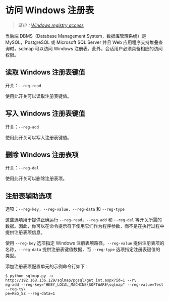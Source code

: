 # 访问 Windows 注册表

> *译自：[Windows registry access](https://github.com/sqlmapproject/sqlmap/wiki/Usage#windows-registry-access)*

当后端 DBMS（Database Management System，数据库管理系统）是 MySQL，PostgreSQL 或 Microsoft SQL Server 并且 Web 应用程序支持堆叠查询时，sqlmap 可以访问 Windows 注册表。此外，会话用户必须具备相应的访问权限。

## 读取 Windows 注册表键值

开关：`--reg-read`

使用此开关可以读取注册表键值。

## 写入 Windows 注册表键值

开关：`--reg-add`

使用此开关可以写入注册表键值。

## 删除 Windows 注册表项

开关：`--reg-del`

使用此开关可以删除注册表项。

## 注册表辅助选项

选项：`--reg-key`，`--reg-value`，`--reg-data` 和 `--reg-type`

这些选项用于提供正确运行 `--reg-read`，`--reg-add` 和 `--reg-del` 等开关所需的数据。因此，你可以在命令提示符下使用它们作为程序参数，而不是在执行过程中提供注册表项信息。

使用 `--reg-key` 选项指定 Windows 注册表项路径，`--reg-value` 提供注册表项的名称，`--reg-data` 提供注册表键值数据，而 `--reg-type` 选项指定注册表键值的类型。

添加注册表项配置单元的示例命令行如下：

```shell
$ python sqlmap.py -u http://192.168.136.129/sqlmap/pgsql/get_int.aspx?id=1 --r\
eg-add --reg-key="HKEY_LOCAL_MACHINE\SOFTWARE\sqlmap" --reg-value=Test --reg-ty\
pe=REG_SZ --reg-data=1
```
